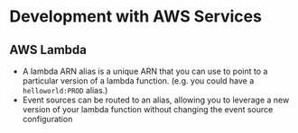 # Development with AWS Services

## AWS Lambda

* A lambda ARN alias is a unique ARN that you can use to point to a particular version of a lambda function. (e.g. you could have a `helloworld:PROD` alias.)
* Event sources can be routed to an alias, allowing you to leverage a new version of your lambda function without changing the event source configuration
